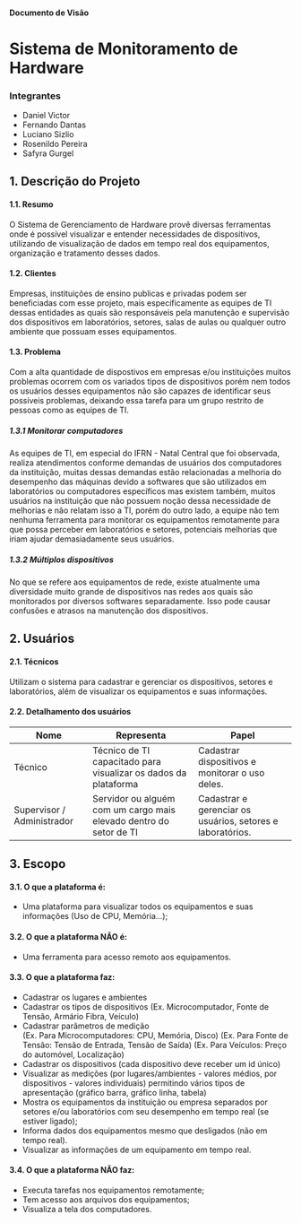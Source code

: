 #### Documento de Visão
# Sistema de Monitoramento de Hardware
### Integrantes
- Daniel Victor
- Fernando Dantas
- Luciano Sizlio
- Rosenildo Pereira
- Safyra Gurgel

## 1. Descrição do Projeto
#### 1.1. Resumo
O Sistema de Gerenciamento de Hardware provê diversas ferramentas onde é possível visualizar e entender necessidades de dispositivos, utilizando de visualização de dados em tempo real dos equipamentos, organização e tratamento desses dados.
#### 1.2. Clientes
Empresas, instituições de ensino publicas e privadas podem ser beneficiadas com esse projeto, mais especificamente as equipes de TI dessas entidades as quais são responsáveis pela manutenção e supervisão dos dispositivos em laboratórios, setores, salas de aulas ou qualquer outro ambiente que possuam esses equipamentos.
#### 1.3. Problema
Com a alta quantidade de dispostivos em empresas e/ou instituições muitos problemas ocorrem com os variados tipos de dispositivos porém nem todos os usuários desses equipamentos não são capazes de identificar seus possíveis problemas, deixando essa tarefa para um grupo restrito de pessoas como as equipes de TI.
##### 1.3.1 Monitorar computadores
As equipes de TI, em especial do IFRN - Natal Central que foi observada, realiza atendimentos conforme demandas de usuários dos computadores da instituição, muitas dessas demandas estão relacionadas a melhoria do desempenho das máquinas devido a softwares que são utilizados em laboratórios ou computadores específicos mas existem também, muitos usuários na instituição que não possuem noção dessa necessidade de melhorias e não relatam isso a TI, porém do outro lado, a equipe não tem nenhuma ferramenta para monitorar os equipamentos remotamente para que possa perceber em laboratórios e setores, potenciais melhorias que iriam ajudar demasiadamente seus usuários.
##### 1.3.2 Múltiplos dispositivos
No que se refere aos equipamentos de rede, existe atualmente uma diversidade muito grande de dispositivos nas redes aos quais são monitorados por diversos softwares separadamente. Isso pode causar confusões e atrasos na manutenção dos dispositivos.

## 2. Usuários
#### 2.1. Técnicos
Utilizam o sistema para cadastrar e gerenciar os dispositivos, setores e laboratórios, além de visualizar os equipamentos e suas informações.

#### 2.2. Detalhamento dos usuários
Nome |	Representa | Papel 
-- | -- | --
Técnico | Técnico de TI capacitado para visualizar os dados da plataforma | Cadastrar dispositivos e monitorar o uso deles.
Supervisor / Administrador | Servidor ou alguém com um cargo mais elevado dentro do setor de TI | Cadastrar e gerenciar os usuários, setores e laboratórios.

## 3. Escopo
#### 3.1. O que a plataforma é:
- Uma plataforma para visualizar todos os equipamentos e suas informações (Uso de CPU, Memória...);

#### 3.2. O que a plataforma NÃO é:
- Uma ferramenta para acesso remoto aos equipamentos.

#### 3.3. O que a plataforma faz:
- Cadastrar os lugares e ambientes
- Cadastrar os tipos de dispositivos (Ex. Microcomputador, Fonte de Tensão, Armário Fibra, Veículo)
- Cadastrar parâmetros de medição  
(Ex. Para Microcomputadores: CPU, Memória, Disco)
(Ex. Para Fonte de Tensão: Tensão de Entrada, Tensão de Saída)
(Ex. Para Veículos: Preço do automóvel, Localização)
- Cadastrar os dispositivos (cada dispositivo deve receber um id único)
- Visualizar as medições (por lugares/ambientes - valores médios, por dispositivos - valores individuais) permitindo vários tipos de apresentação (gráfico barra, gráfico linha, tabela)
- Mostra os equipamentos da instituição ou empresa separados por setores e/ou laboratórios com seu desempenho em tempo real (se estiver ligado);
- Informa dados dos equipamentos mesmo que desligados (não em tempo real).
- Visualizar as informações de um equipamento em tempo real.

#### 3.4. O que a plataforma NÃO faz:
- Executa tarefas nos equipamentos remotamente;
- Tem acesso aos arquivos dos equipamentos;
- Visualiza a tela dos computadores.
